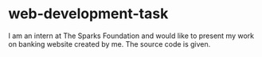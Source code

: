 # web-development-task
I am an intern at The Sparks Foundation and would like to present my work on banking website created by  me. The source code is given.
